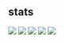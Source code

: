 <!--
**QuinnTian/QuinnTian** is a ✨ _special_ ✨ repository because its `README.md` (this file) appears on your GitHub profile.

Here are some ideas to get you started:

- 🔭 I’m currently working on ...
- 🌱 I’m currently learning ...
- 👯 I’m looking to collaborate on ...
- 🤔 I’m looking for help with ...
- 💬 Ask me about ...
- 📫 How to reach me: ...
- 😄 Pronouns: ...
- ⚡ Fun fact: ...
-->
<!-- [![GitHub Streak](https://github-readme-streak-stats.herokuapp.com?user=ismeoh&theme=github-dark-blue&locale=zh_Hans&date_format=%5BY.%5Dn.j)](https://git.io/streak-stats) -->
## stats
![](https://github-profile-summary-cards.vercel.app/api/cards/profile-details?username=ismeoh&theme=github_dark)
![](https://github-profile-summary-cards.vercel.app/api/cards/stats?username=ismeoh&theme=github_dark)
 ![](http://github-profile-summary-cards.vercel.app/api/cards/productive-time?username=ismeoh&theme=github_dark&utcOffset=8)
![](http://github-profile-summary-cards.vercel.app/api/cards/productive-time?username=ismeoh&theme=github_dark&utcOffset=8)
 ![](https://github-profile-summary-cards.vercel.app/api/cards/repos-per-language?username=ismeoh&theme=github_dark)







